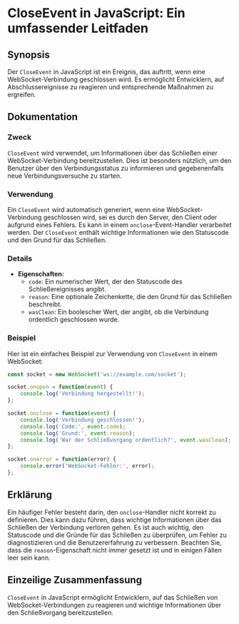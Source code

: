 <!--
Meta Description: # CloseEvent in JavaScript: Ein umfassender Leitfaden ## Synopsis Der `CloseEvent` in JavaScript ist ein Ereignis, das auftritt, wenn eine WebSocket-V...
Meta Keywords: den, closeevent, ein, das, websocket
-->

# CloseEvent in JavaScript: Ein umfassender Leitfaden

## Synopsis
Der `CloseEvent` in JavaScript ist ein Ereignis, das auftritt, wenn eine WebSocket-Verbindung geschlossen wird. Es ermöglicht Entwicklern, auf Abschlussereignisse zu reagieren und entsprechende Maßnahmen zu ergreifen.

## Dokumentation
### Zweck
`CloseEvent` wird verwendet, um Informationen über das Schließen einer WebSocket-Verbindung bereitzustellen. Dies ist besonders nützlich, um den Benutzer über den Verbindungsstatus zu informieren und gegebenenfalls neue Verbindungsversuche zu starten.

### Verwendung
Ein `CloseEvent` wird automatisch generiert, wenn eine WebSocket-Verbindung geschlossen wird, sei es durch den Server, den Client oder aufgrund eines Fehlers. Es kann in einem `onclose`-Event-Handler verarbeitet werden. Der `CloseEvent` enthält wichtige Informationen wie den Statuscode und den Grund für das Schließen.

### Details
- **Eigenschaften:**
  - `code`: Ein numerischer Wert, der den Statuscode des Schließereignisses angibt.
  - `reason`: Eine optionale Zeichenkette, die den Grund für das Schließen beschreibt.
  - `wasClean`: Ein boolescher Wert, der angibt, ob die Verbindung ordentlich geschlossen wurde.

### Beispiel
Hier ist ein einfaches Beispiel zur Verwendung von `CloseEvent` in einem WebSocket:

```javascript
const socket = new WebSocket('ws://example.com/socket');

socket.onopen = function(event) {
    console.log('Verbindung hergestellt!');
};

socket.onclose = function(event) {
    console.log('Verbindung geschlossen!');
    console.log('Code:', event.code);
    console.log('Grund:', event.reason);
    console.log('War der Schließvorgang ordentlich?', event.wasClean);
};

socket.onerror = function(error) {
    console.error('WebSocket-Fehler:', error);
};
```

## Erklärung
Ein häufiger Fehler besteht darin, den `onclose`-Handler nicht korrekt zu definieren. Dies kann dazu führen, dass wichtige Informationen über das Schließen der Verbindung verloren gehen. Es ist auch wichtig, den Statuscode und die Gründe für das Schließen zu überprüfen, um Fehler zu diagnostizieren und die Benutzererfahrung zu verbessern. Beachten Sie, dass die `reason`-Eigenschaft nicht immer gesetzt ist und in einigen Fällen leer sein kann.

## Einzeilige Zusammenfassung
`CloseEvent` in JavaScript ermöglicht Entwicklern, auf das Schließen von WebSocket-Verbindungen zu reagieren und wichtige Informationen über den Schließvorgang bereitzustellen.